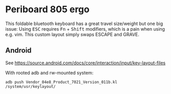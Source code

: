 # Periboard 805 ergo

This foldable bluetooth keyboard has a great travel size/weight but one big issue:
Using <kbd>ESC</kbd> requires <kbd>Fn</kbd> + <kbd>Shift</kbd> modifiers, which is a pain when using e.g. vim.
This custom layout simply swaps ESCAPE and GRAVE.

## Android

See https://source.android.com/docs/core/interaction/input/key-layout-files

With rooted adb and rw-mounted system:

```
adb push Vendor_04e8_Product_7021_Version_011b.kl /system/usr/keylayout/
```
